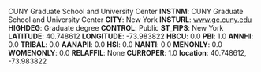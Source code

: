 
CUNY Graduate School and University Center
**INSTNM**: CUNY Graduate School and University Center
**CITY**: New York
**INSTURL**: www.gc.cuny.edu
**HIGHDEG**: Graduate degree
**CONTROL**: Public
**ST_FIPS**: New York
**LATITUDE**: 40.748612
**LONGITUDE**: -73.983822
**HBCU**: 0.0
**PBI**: 1.0
**ANNHI**: 0.0
**TRIBAL**: 0.0
**AANAPII**: 0.0
**HSI**: 0.0
**NANTI**: 0.0
**MENONLY**: 0.0
**WOMENONLY**: 0.0
**RELAFFIL**: None
**CURROPER**: 1.0
**location**: 40.748612, -73.983822